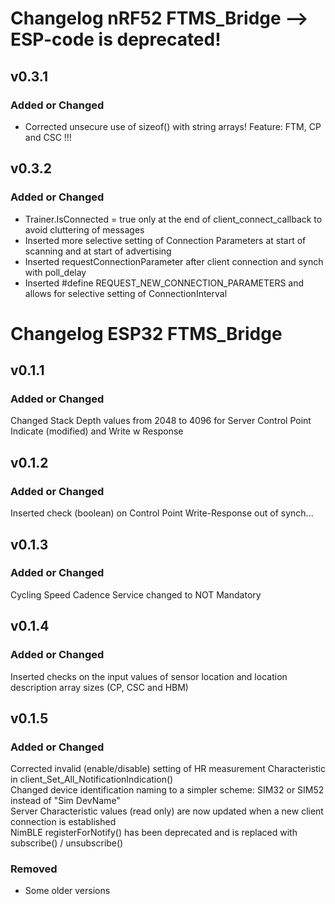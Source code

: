 # Changelog nRF52 FTMS_Bridge --> ESP-code is deprecated!

## v0.3.1
### Added or Changed
- Corrected unsecure use of sizeof() with string arrays! Feature: FTM, CP and CSC !!!

## v0.3.2
### Added or Changed
- Trainer.IsConnected = true only at the end of client_connect_callback to avoid cluttering of messages
- Inserted more selective setting of Connection Parameters at start of scanning and at start of advertising
- Inserted requestConnectionParameter after client connection and synch with poll_delay
- Inserted #define REQUEST_NEW_CONNECTION_PARAMETERS and allows for selective setting of ConnectionInterval

# Changelog ESP32 FTMS_Bridge

## v0.1.1
### Added or Changed
Changed Stack Depth values from 2048 to 4096 for Server Control Point Indicate (modified) and Write w Response

## v0.1.2
### Added or Changed
Inserted check (boolean) on Control Point Write-Response out of synch...

## v0.1.3
### Added or Changed
Cycling Speed Cadence Service changed to NOT Mandatory

## v0.1.4
### Added or Changed
Inserted checks on the input values of sensor location and location description array sizes (CP, CSC and HBM)

## v0.1.5
### Added or Changed
Corrected invalid (enable/disable) setting of HR measurement Characteristic in client_Set_All_NotificationIndication()<br>
Changed device identification naming to a simpler scheme: SIM32 or SIM52 instead of "Sim DevName"<br>
Server Characteristic values (read only) are now updated when a new client connection is established<br>
NimBLE registerForNotify() has been deprecated and is replaced with subscribe() / unsubscribe()<br>

### Removed
- Some older versions
